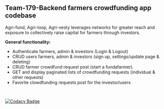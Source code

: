 ## Team-179-Backend farmers crowdfunding app codebase

Agri-fund, Agri-loop, Agri-vesty leverages networks for greater reach and exposure to collectively raise capital for farmers through investors.

**General functionality:**

- Authenticate farmers, admin & investors (Login & Logout)
- CRUD users farmers, admin & investors (sign up, settings/update page & deleting)
- CRUD farmer crowdfund request post (start a fundafarmer).
- GET and display paginated lists of crowdfunding requests (individual & other requests)
- Favorite clowdfunding requests post for the investor/users

<br />

[![Codacy Badge](https://api.codacy.com/project/badge/Grade/2b6c54d9481f4dbb86b5cf0b5ec7cdcf)](https://app.codacy.com/gh/BuildForSDGCohort2/Team-179-Backend?utm_source=github.com&utm_medium=referral&utm_content=BuildForSDGCohort2/Team-179-Backend&utm_campaign=Badge_Grade_Settings)
